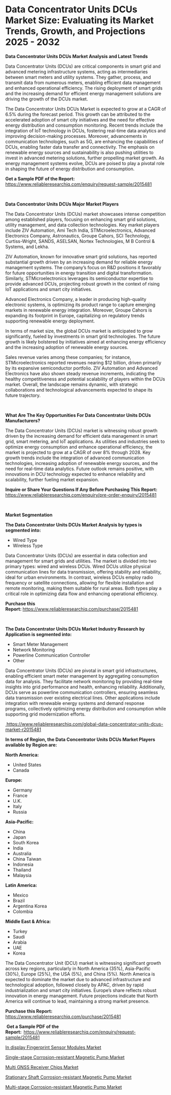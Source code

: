 <p><h1>Data Concentrator Units DCUs Market Size: Evaluating its Market Trends, Growth, and Projections 2025 - 2032</h1></p><p><strong>Data Concentrator Units DCUs Market Analysis and Latest Trends</strong></p>
<p><p>Data Concentrator Units (DCUs) are critical components in smart grid and advanced metering infrastructure systems, acting as intermediaries between smart meters and utility systems. They gather, process, and transmit data from numerous meters, enabling efficient data management and enhanced operational efficiency. The rising deployment of smart grids and the increasing demand for efficient energy management solutions are driving the growth of the DCUs market.</p><p>The Data Concentrator Units DCUs Market is expected to grow at a CAGR of 6.5% during the forecast period. This growth can be attributed to the accelerated adoption of smart city initiatives and the need for effective energy distribution and consumption monitoring. Recent trends include the integration of IoT technology in DCUs, fostering real-time data analytics and improving decision-making processes. Moreover, advancements in communication technologies, such as 5G, are enhancing the capabilities of DCUs, enabling faster data transfer and connectivity. The emphasis on renewable energy sources and sustainability is also pushing utilities to invest in advanced metering solutions, further propelling market growth. As energy management systems evolve, DCUs are poised to play a pivotal role in shaping the future of energy distribution and consumption.</p></p>
<p><strong>Get a Sample PDF of the Report:&nbsp;</strong> <a href="https://www.reliableresearchiq.com/enquiry/request-sample/2015481?utm_campaign=2469&utm_medium=2&utm_source=Github&utm_content=ia&utm_term=29032025&utm_id=data-concentrator-units-dcus">https://www.reliableresearchiq.com/enquiry/request-sample/2015481</a></p>
<p>&nbsp;</p>
<p><strong>Data Concentrator Units DCUs Major Market Players</strong></p>
<p><p>The Data Concentrator Units (DCUs) market showcases intense competition among established players, focusing on enhancing smart grid solutions, utility management, and data collection technologies. Key market players include ZIV Automation, Ami Tech India, STMicroelectronics, Advanced Electronics Company, Astronautics, Groupe Cahors, SCI Technology, Curtiss-Wright, SANDS, ASELSAN, Nortex Technologies, M B Control & Systems, and Lekha.</p><p>ZIV Automation, known for innovative smart grid solutions, has reported substantial growth driven by an increasing demand for reliable energy management systems. The company’s focus on R&D positions it favorably for future opportunities in energy transition and digital transformation. Similarly, STMicroelectronics leverages its semiconductor expertise to provide advanced DCUs, projecting robust growth in the context of rising IoT applications and smart city initiatives.</p><p>Advanced Electronics Company, a leader in producing high-quality electronic systems, is optimizing its product range to capture emerging markets in renewable energy integration. Moreover, Groupe Cahors is expanding its footprint in Europe, capitalizing on regulatory trends supporting renewable energy deployment.</p><p>In terms of market size, the global DCUs market is anticipated to grow significantly, fueled by investments in smart grid technologies. The future growth is likely bolstered by initiatives aimed at enhancing energy efficiency and the increasing adoption of renewable energy sources. </p><p>Sales revenue varies among these companies; for instance, STMicroelectronics reported revenues nearing $12 billion, driven primarily by its expansive semiconductor portfolio. ZIV Automation and Advanced Electronics have also shown steady revenue increments, indicating the healthy competitiveness and potential scalability of players within the DCUs market. Overall, the landscape remains dynamic, with strategic collaborations and technological advancements expected to shape its future trajectory.</p></p>
<p>&nbsp;</p>
<p><strong>What Are The Key Opportunities For Data Concentrator Units DCUs Manufacturers?</strong></p>
<p><p>The Data Concentrator Units (DCUs) market is witnessing robust growth driven by the increasing demand for efficient data management in smart grid, smart metering, and IoT applications. As utilities and industries seek to optimize energy consumption and enhance operational efficiency, the market is projected to grow at a CAGR of over 8% through 2028. Key growth trends include the integration of advanced communication technologies, increasing adoption of renewable energy sources, and the need for real-time data analytics. Future outlook remains positive, with innovations in DCU technology expected to enhance reliability and scalability, further fueling market expansion.</p></p>
<p><strong>Inquire or Share Your Questions If Any Before Purchasing This Report:</strong> <a href="https://www.reliableresearchiq.com/enquiry/pre-order-enquiry/2015481?utm_campaign=2469&utm_medium=2&utm_source=Github&utm_content=ia&utm_term=29032025&utm_id=data-concentrator-units-dcus">https://www.reliableresearchiq.com/enquiry/pre-order-enquiry/2015481</a></p>
<p>&nbsp;</p>
<p><strong>Market Segmentation</strong></p>
<p><strong>The Data Concentrator Units DCUs Market Analysis by types is segmented into:</strong></p>
<p><ul><li>Wired Type</li><li>Wireless Type</li></ul></p>
<p><p>Data Concentrator Units (DCUs) are essential in data collection and management for smart grids and utilities. The market is divided into two primary types: wired and wireless DCUs. Wired DCUs utilize physical communication lines for data transmission, offering stability and reliability, ideal for urban environments. In contrast, wireless DCUs employ radio frequency or satellite connections, allowing for flexible installation and remote monitoring, making them suitable for rural areas. Both types play a critical role in optimizing data flow and enhancing operational efficiency.</p></p>
<p><strong>Purchase this Report:&nbsp;</strong><a href="https://www.reliableresearchiq.com/purchase/2015481?utm_campaign=2469&utm_medium=2&utm_source=Github&utm_content=ia&utm_term=29032025&utm_id=data-concentrator-units-dcus">https://www.reliableresearchiq.com/purchase/2015481</a></p>
<p>&nbsp;</p>
<p><strong>The Data Concentrator Units DCUs Market Industry Research by Application is segmented into:</strong></p>
<p><ul><li>Smart Meter Management</li><li>Network Monitoring</li><li>Powerline Communication Controller</li><li>Other</li></ul></p>
<p><p>Data Concentrator Units (DCUs) are pivotal in smart grid infrastructures, enabling efficient smart meter management by aggregating consumption data for analysis. They facilitate network monitoring by providing real-time insights into grid performance and health, enhancing reliability. Additionally, DCUs serve as powerline communication controllers, ensuring seamless data transmission over existing electrical lines. Other applications include integration with renewable energy systems and demand response programs, collectively optimizing energy distribution and consumption while supporting grid modernization efforts.</p></p>
<p><a href="https://www.reliableresearchiq.com/global-data-concentrator-units-dcus-market-r2015481?utm_campaign=2469&utm_medium=2&utm_source=Github&utm_content=ia&utm_term=29032025&utm_id=data-concentrator-units-dcus">&nbsp;https://www.reliableresearchiq.com/global-data-concentrator-units-dcus-market-r2015481</a></p>
<p><strong>In terms of Region, the Data Concentrator Units DCUs Market Players available by Region are:</strong></p>
<p>
    <p> <strong> North America: </strong>
        <ul>
            <li>United States</li>
            <li>Canada</li>
        </ul>
        </p> 
    <p> <strong> Europe: </strong>
        <ul>
            <li>Germany</li>
            <li>France</li>
            <li>U.K.</li>
            <li>Italy</li>
            <li>Russia</li>
        </ul>
        </p> 
    <p> <strong> Asia-Pacific: </strong>
        <ul>
            <li>China</li>
            <li>Japan</li>
            <li>South Korea</li>
            <li>India</li>
            <li>Australia</li>
            <li>China Taiwan</li>
            <li>Indonesia</li>
            <li>Thailand</li>
            <li>Malaysia</li>
        </ul>
        </p> 
    <p> <strong> Latin America: </strong>
        <ul>
            <li>Mexico</li>
            <li>Brazil</li>
            <li>Argentina Korea</li>
            <li>Colombia</li>
        </ul>
        </p> 
    <p> <strong> Middle East & Africa: </strong>
        <ul>
            <li>Turkey</li>
            <li>Saudi</li>
            <li>Arabia</li>
            <li>UAE</li>
            <li>Korea</li>
        </ul>
    </p>
    </p>
<p><p>The Data Concentrator Unit (DCU) market is witnessing significant growth across key regions, particularly in North America (35%), Asia-Pacific (30%), Europe (25%), the USA (5%), and China (5%). North America is expected to dominate the market due to advanced infrastructure and technological adoption, followed closely by APAC, driven by rapid industrialization and smart city initiatives. Europe’s share reflects robust innovation in energy management. Future projections indicate that North America will continue to lead, maintaining a strong market presence.</p></p>
<p><strong>Purchase this Report: </strong><a href="https://www.reliableresearchiq.com/purchase/2015481?utm_campaign=2469&utm_medium=2&utm_source=Github&utm_content=ia&utm_term=29032025&utm_id=data-concentrator-units-dcus">https://www.reliableresearchiq.com/purchase/2015481</a></p>
<p>&nbsp;<strong>Get a Sample PDF of the Report:&nbsp;&nbsp;</strong><a href="https://www.reliableresearchiq.com/enquiry/request-sample/2015481?utm_campaign=2469&utm_medium=2&utm_source=Github&utm_content=ia&utm_term=29032025&utm_id=data-concentrator-units-dcus">https://www.reliableresearchiq.com/enquiry/request-sample/2015481</a></p>
<p><strong></strong></p>
<p><p><a href="https://github.com/ernierintzfu/Market-Research-Report-List-1/blob/main/in-display-fingerprint-sensor-modules-market.md?utm_campaign=2469&utm_medium=2&utm_source=Github&utm_content=ia&utm_term=29032025&utm_id=data-concentrator-units-dcus">In display Fingerprint Sensor Modules Market</a></p><p><a href="https://www.linkedin.com/pulse/single-stage-corrosion-resistant-magnetic-pump-market-outlook-9mp0e?utm_campaign=2469&utm_medium=2&utm_source=Github&utm_content=ia&utm_term=29032025&utm_id=data-concentrator-units-dcus">Single-stage Corrosion-resistant Magnetic Pump Market</a></p><p><a href="https://github.com/kielbledeni0/Market-Research-Report-List-1/blob/main/multi-gnss-receiver-chips-market.md?utm_campaign=2469&utm_medium=2&utm_source=Github&utm_content=ia&utm_term=29032025&utm_id=data-concentrator-units-dcus">Multi GNSS Receiver Chips Market</a></p><p><a href="https://www.linkedin.com/pulse/investment-opportunities-stationary-shaft-corrosion-resistant-z6ace?utm_campaign=2469&utm_medium=2&utm_source=Github&utm_content=ia&utm_term=29032025&utm_id=data-concentrator-units-dcus">Stationary Shaft Corrosion-resistant Magnetic Pump Market</a></p><p><a href="https://www.linkedin.com/pulse/decoding-multi-stage-corrosion-resistant-magnetic-pump-market-yq8he?utm_campaign=2469&utm_medium=2&utm_source=Github&utm_content=ia&utm_term=29032025&utm_id=data-concentrator-units-dcus">Multi-stage Corrosion-resistant Magnetic Pump Market</a></p></p>